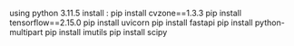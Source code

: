 using python 3.11.5
install :
pip install cvzone==1.3.3
pip install tensorflow==2.15.0
pip install uvicorn
pip install fastapi
pip install python-multipart
pip install imutils
pip install scipy
